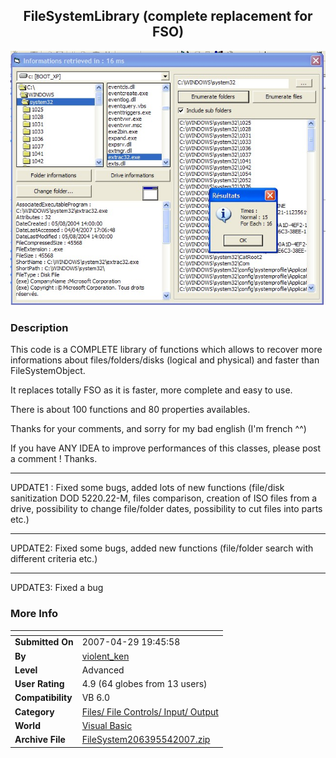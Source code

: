 ﻿<div align="center">

## FileSystemLibrary \(complete replacement for FSO\)

<img src="PIC20074241359282285.jpg">
</div>

### Description

This code is a COMPLETE library of functions which allows to recover more informations about files/folders/disks (logical and physical) and faster than FileSystemObject.

It replaces totally FSO as it is faster, more complete and easy to use.

There is about 100 functions and 80 properties availables.

Thanks for your comments, and sorry for my bad english (I'm french ^^)

If you have ANY IDEA to improve performances of this classes, please post a comment ! Thanks.

----

UPDATE1 : Fixed some bugs, added lots of new functions (file/disk sanitization DOD 5220.22-M, files comparison, creation of ISO files from a drive, possibility to change file/folder dates, possibility to cut files into parts etc.)

----

UPDATE2: Fixed some bugs, added new functions (file/folder search with different criteria etc.)

----

UPDATE3: Fixed a bug
 
### More Info
 


<span>             |<span>
---                |---
**Submitted On**   |2007-04-29 19:45:58
**By**             |[violent\_ken](https://github.com/Planet-Source-Code/PSCIndex/blob/master/ByAuthor/violent-ken.md)
**Level**          |Advanced
**User Rating**    |4.9 (64 globes from 13 users)
**Compatibility**  |VB 6\.0
**Category**       |[Files/ File Controls/ Input/ Output](https://github.com/Planet-Source-Code/PSCIndex/blob/master/ByCategory/files-file-controls-input-output__1-3.md)
**World**          |[Visual Basic](https://github.com/Planet-Source-Code/PSCIndex/blob/master/ByWorld/visual-basic.md)
**Archive File**   |[FileSystem206395542007\.zip](https://github.com/Planet-Source-Code/violent-ken-filesystemlibrary-complete-replacement-for-fso__1-68436/archive/master.zip)








